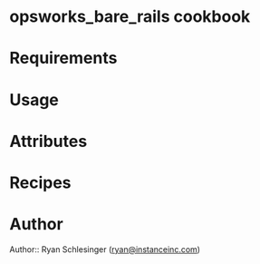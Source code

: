 # opsworks_bare_rails cookbook

# Requirements

# Usage

# Attributes

# Recipes

# Author

Author:: Ryan Schlesinger (ryan@instanceinc.com)

